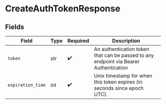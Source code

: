 # CreateAuthTokenResponse


## Fields

| Field                                                                                | Type                                                                                 | Required                                                                             | Description                                                                          |
| ------------------------------------------------------------------------------------ | ------------------------------------------------------------------------------------ | ------------------------------------------------------------------------------------ | ------------------------------------------------------------------------------------ |
| `token`                                                                              | *str*                                                                                | :heavy_check_mark:                                                                   | An authentication token that can be passed to any endpoint via Bearer Authentication |
| `expiration_time`                                                                    | *int*                                                                                | :heavy_check_mark:                                                                   | Unix timestamp for when this token expires (in seconds since epoch UTC).             |